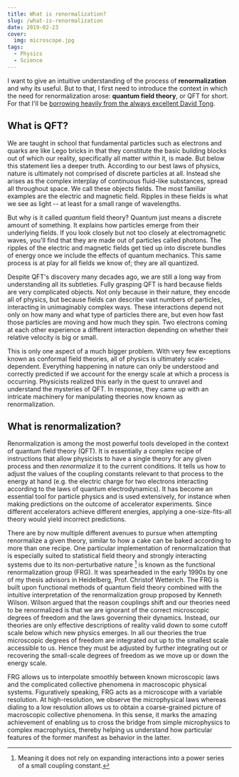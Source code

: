 ```yaml
---
title: What is renormalization?
slug: /what-is-renormalization
date: 2019-02-23
cover:
  img: microscope.jpg
tags:
  - Physics
  - Science
---
```


I want to give an intuitive understanding of the process of **renormalization** and why its useful. But to that, I first need to introduce the context in which the need for renormalization arose: **quantum field theory**, or QFT for short. For that I'll be [borrowing heavily from the always excellent David Tong](http://www.damtp.cam.ac.uk/user/tong/whatisqft.html).

## What is QFT?

We are taught in school that fundamental particles such as electrons and quarks are like Lego bricks in that they constitute the basic building blocks out of which our reality, specifically all matter within it, is made. But below this statement lies a deeper truth. According to our best laws of physics, nature is ultimately not comprised of discrete particles at all. Instead she arises as the complex interplay of continuous fluid-like substances, spread all throughout space. We call these objects fields. The most familiar examples are the electric and magnetic field. Ripples in these fields is what we see as light -- at least for a small range of wavelengths.

But why is it called _quantum_ field theory? Quantum just means a discrete amount of something. It explains how particles emerge from their underlying fields. If you look closely but not too closely at electromagnetic waves, you'll find that they are made out of particles called photons. The ripples of the electric and magnetic fields get tied up into discrete bundles of energy once we include the effects of quantum mechanics. This same process is at play for all fields we know of; they are all quantized.

Despite QFT's discovery many decades ago, we are still a long way from understanding all its subtleties. Fully grasping QFT is hard because fields are very complicated objects. Not only because in their nature, they encode all of physics, but because fields can describe vast numbers of particles, interacting in unimaginably complex ways. These interactions depend not only on how many and what type of particles there are, but even how fast those particles are moving and how much they spin. Two electrons coming at each other experience a different interaction depending on whether their relative velocity is big or small.

This is only one aspect of a much bigger problem. With very few exceptions known as conformal field theories, all of physics is ultimately scale-dependent. Everything happening in nature can only be understood and correctly predicted if we account for the energy scale at which a process is occurring. Physicists realized this early in the quest to unravel and understand the mysteries of QFT. In response, they came up with an intricate machinery for manipulating theories now known as renormalization.

## What is renormalization?

Renormalization is among the most powerful tools developed in the context of quantum field theory (QFT). It is essentially a complex recipe of instructions that allow physicists to have a single theory for any given process and then _renormalize_ it to the current conditions. It tells us how to adjust the values of the coupling constants relevant to that process to the energy at hand (e.g. the electric charge for two electrons interacting according to the laws of quantum electrodynamics). It has become an essential tool for particle physics and is used extensively, for instance when making predictions on the outcome of accelerator experiments. Since different accelerators achieve different energies, applying a one-size-fits-all theory would yield incorrect predictions.

There are by now multiple different avenues to pursue when attempting renormalize a given theory, similar to how a cake can be baked according to more than one recipe. One particular implementation of renormalization that is especially suited to statistical field theory and strongly interacting systems due to its non-perturbative nature [^1] is known as the functional renormalization group (FRG). It was spearheaded in the early 1990s by one of my thesis advisors in Heidelberg, Prof. Christof Wetterich. The FRG is built upon functional methods of quantum field theory combined with the intuitive interpretation of the renormalization group proposed by Kenneth Wilson. Wilson argued that the reason couplings shift and our theories need to be renormalized is that we are ignorant of the correct microscopic degrees of freedom and the laws governing their dynamics. Instead, our theories are only effective descriptions of reality valid down to some cutoff scale below which new physics emerges. In all our theories the true microscopic degrees of freedom are integrated out up to the smallest scale accessible to us. Hence they must be adjusted by further integrating out or recovering the small-scale degrees of freedom as we move up or down the energy scale.

FRG allows us to interpolate smoothly between known microscopic laws and the complicated collective phenomena in macroscopic physical systems. Figuratively speaking, FRG acts as a microscope with a variable resolution. At high-resolution, we observe the microphysical laws whereas dialing to a low resolution allows us to obtain a coarse-grained picture of macroscopic collective phenomena. In this sense, it marks the amazing achievement of enabling us to cross the bridge from simple microphysics to complex macrophysics, thereby helping us understand how particular features of the former manifest as behavior in the latter.

[^1]: Meaning it does not rely on expanding interactions into a power series of a small coupling constant.
